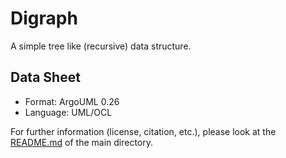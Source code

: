 # Digraph
A simple tree like (recursive) data structure.

## Data Sheet
* Format:               ArgoUML 0.26
* Language:             UML/OCL

For further information (license, citation, etc.), please look at the [README.md](../)
of the main directory. 
